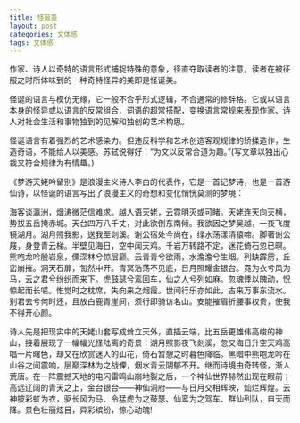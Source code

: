 ```yaml
---
title: 怪诞美
layout: post
categories: 文体感
tags: 文体感
---
```


作家、诗人以奇特的语言形式捕捉特殊的意象，径直夺取读者的注意，读者在被征服之时所体味到的一种奇特怪异的美即是怪诞美。

怪诞的语言与模仿无缘，它一般不合乎形式逻辑，不合通常的修辞格。它或以语言本身的怪异或以语言的反常组合，词语的超常搭配，变换语言常规来表现作家、诗人对社会生活和事物独到的见解和独创的艺术构思。

怪诞语言有着强烈的艺术感染力。但违反科学和艺术创造客观规律的矫揉造作，生造奇语，不能给人以美感。苏轼说得好：“为文以反常合道为趣。”(写文章以独出心裁又符合规律为有情趣。)

《梦游天姥吟留别》是浪漫主义诗人李白的代表作，它是一首记梦诗，也是一首游仙诗，以怪诞的语言写出了浪漫主义的奇想和变化悄恍莫测的梦境：

海客谈瀛洲，烟涛微茫信难求。越人语天姥，云霓明灭或可睹。天姥连天向天横，势拔五岳掩赤城。天台四万八千丈，对此欲倒东南倾。我欲因之梦吴越，一夜飞度镜湖月。湖月照我影，送我至剡溪。谢公宿处今尚在，绿水荡漾清猿啼。脚著谢公屐，身登青云梯。半壁见海日，空中闻天鸡。千岩万转路不定，迷花倚石忽已暝。熊咆龙吟殷岩泉，傈深林兮惊层巅。云青青兮欲雨，水澹澹兮生烟。列缺霹雳，丘峦崩摧。洞天石扉，訇然中开。青冥浩荡不见底，日月照耀金银台。霓为衣兮风为马，云之君兮纷纷而来下。虎鼓瑟兮鸾回车，仙之人兮列如麻。忽魂悸以魄动，怳惊起而长嗟。惟觉时之枕席，失向来之烟霞。世间行乐亦如此，古来万事东流水。别君去兮何时还，且放白鹿青崖间，须行即骑访名山。安能摧眉折腰事权贵，使我不得开心颜。 

诗人先是把现实中的天姥山套写成耸立天外，直插云端，比五岳更雄伟高峻的神山，接着展现了一幅幅光怪陆离的奇景：湖月照影夜飞剡溪，忽又海日升空天鸡高唱一片曙色，却又在欣赏迷人的山花，倚石暂憩之时暮色降临。黑暗中熊咆龙吟在山谷之间震响，层巅深林为之战傈，烟水青云阴郁不开。继而诗境由奇转怪，渐人荒唐。在一阵震撼天地的电闪雷鸣山崩地裂之后，一个神仙世界赫然出现在眼前；高远辽阔的青天之上，金台银台——神仙洞府——与日月交相辉映，灿烂辉煌。云神披彩虹为衣，驱长风为马、令猛虎为之鼓瑟、仙鸾为之驾车、群仙列队，自天而降。景色壮丽炫目，异彩缤纷，惊心动魄! 